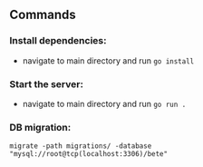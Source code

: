 ## Commands

### Install dependencies:
  - navigate to main directory and run `go install`
### Start the server:
  - navigate to main directory and run `go run .`
### DB migration: 
`migrate -path migrations/ -database "mysql://root@tcp(localhost:3306)/bete"`